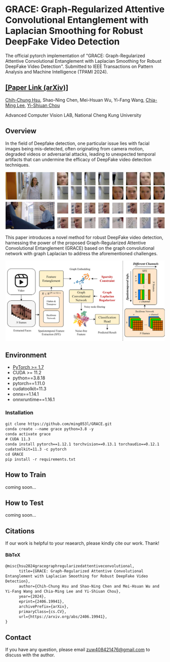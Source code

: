 # GRACE: Graph-Regularized Attentive Convolutional Entanglement with Laplacian Smoothing for Robust DeepFake Video Detection

The official pytorch implementation of "GRACE: Graph-Regularized Attentive Convolutional Entanglement with Laplacian Smoothing for Robust DeepFake Video Detection". Submitted to IEEE Transactions on Pattern Analysis and Machine Intelligence (TPAMI 2024).

## [[Paper Link (arXiv)]](https://arxiv.org/pdf/2406.19941v1)

[Chih-Chung Hsu](https://cchsu.info/), Shao-Ning Chen, Mei-Hsuan Wu, Yi-Fang Wang, [Chia-Ming Lee](https://ming053l.github.io/), [Yi-Shiuan Chou](https://nelly0421.github.io/)

Advanced Computer Vision LAB, National Cheng Kung University

## Overview

In the field of Deepfake detection, one particular issue lies with facial images being mis-detected, often originating from camera motion, degraded videos or adversarial attacks, leading to unexpected temporal artifacts that can undermine the efficacy of DeepFake video detection techniques.

<img src=".\figures\face_detection.png" width="800"/>

This paper introduces a novel method for robust DeepFake video detection, harnessing the power of the proposed Graph-Regularized Attentive Convolutional Entanglement (GRACE) based on the graph convolutional network with graph Laplacian to address the aforementioned challenges.

<img src=".\figures\GRACE.png" width="800"/>

## Environment

- [PyTorch >= 1.7](https://pytorch.org/)
- CUDA >= 11.2
- python==3.8.18
- pytorch==1.11.0 
- cudatoolkit=11.3 
- onnx==1.14.1
- onnxruntime==1.16.1

### Installation
```
git clone https://github.com/ming053l/GRACE.git
conda create --name grace python=3.8 -y
conda activate grace
# CUDA 11.3
conda install pytorch==1.12.1 torchvision==0.13.1 torchaudio==0.12.1 cudatoolkit=11.3 -c pytorch
cd GRACE
pip install -r requirements.txt
```

## How to Train

coming soon...

## How to Test

coming soon...

## Citations

If our work is helpful to your reaearch, please kindly cite our work. Thank!

#### BibTeX

    @misc{hsu2024gracegraphregularizedattentiveconvolutional,
          title={GRACE: Graph-Regularized Attentive Convolutional Entanglement with Laplacian Smoothing for Robust DeepFake Video Detection}, 
          author={Chih-Chung Hsu and Shao-Ning Chen and Mei-Hsuan Wu and Yi-Fang Wang and Chia-Ming Lee and Yi-Shiuan Chou},
          year={2024},
          eprint={2406.19941},
          archivePrefix={arXiv},
          primaryClass={cs.CV},
          url={https://arxiv.org/abs/2406.19941}, 
    }

## Contact
If you have any question, please email zuw408421476@gmail.com to discuss with the author.
